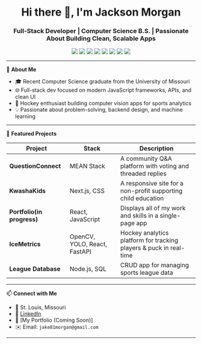 <h1 align="center">Hi there 👋, I'm Jackson Morgan</h1>
<h3 align="center">Full-Stack Developer | Computer Science B.S. | Passionate About Building Clean, Scalable Apps</h3>

<p align="center">
  <img src="https://img.shields.io/badge/JavaScript-F7DF1E?logo=javascript&logoColor=black" />
  <img src="https://img.shields.io/badge/TypeScript-007ACC?logo=typescript&logoColor=white" />
  <img src="https://img.shields.io/badge/React-20232A?logo=react&logoColor=61DAFB" />
  <img src="https://img.shields.io/badge/Node.js-339933?logo=nodedotjs&logoColor=white" />
  <img src="https://img.shields.io/badge/MongoDB-47A248?logo=mongodb&logoColor=white" />
  <img src="https://img.shields.io/badge/PostgreSQL-4169E1?logo=postgresql&logoColor=white" />
  <img src="https://img.shields.io/badge/FastAPI-009688?logo=fastapi&logoColor=white" />
  <img src="https://img.shields.io/badge/Python-3776AB?logo=python&logoColor=white" />
</p>

---

🧠 **About Me**
- 🎓 Recent Computer Science graduate from the University of Missouri
- 🌐 Full-stack dev focused on modern JavaScript frameworks, APIs, and clean UI
- 🏒 Hockey enthusiast building computer vision apps for sports analytics
- 💡 Passionate about problem-solving, backend design, and machine learning

---

🚀 **Featured Projects**

| Project | Stack | Description |
|--------|-------|-------------|
| **QuestionConnect** | MEAN Stack | A community Q&A platform with voting and threaded replies |
| **KwashaKids** | Next.js, CSS | A responsive site for a non-profit supporting child education |
| **Portfolio(in progress)** | React, JavaScript | Displays all of my work and skills in a single-page app |
| **IceMetrics** | OpenCV, YOLO, React, FastAPI | Hockey analytics platform for tracking players & puck in real-time |
| **League Database** | Node.js, SQL | CRUD app for managing sports league data |

---

📫 **Connect with Me**
- 📍 St. Louis, Missouri
- 💼 [LinkedIn](https://www.linkedin.com/in/jackson-morgan-b0782228b/)
- 🧠 [My Portfolio (Coming Soon)]
- ✉️ Email: `jake81morgan@gmail.com`

---
